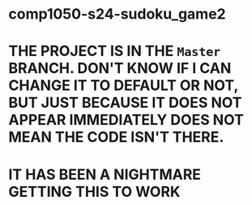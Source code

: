 # comp1050-s24-sudoku_game2
# THE PROJECT IS IN THE ``Master`` BRANCH. DON'T KNOW IF I CAN CHANGE IT TO DEFAULT OR NOT, BUT JUST BECAUSE IT DOES NOT APPEAR IMMEDIATELY DOES NOT MEAN THE CODE ISN'T THERE.
# IT HAS BEEN A NIGHTMARE GETTING THIS TO WORK
